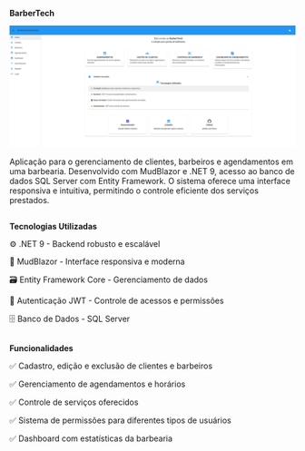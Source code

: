 **BarberTech**

![Banner do projeto](assets/barbertech.png)


Aplicação para o gerenciamento de clientes, barbeiros e agendamentos em uma barbearia. Desenvolvido com MudBlazor e .NET 9, acesso ao banco de dados SQL Server com Entity Framework. O sistema oferece uma interface responsiva e intuitiva, permitindo o controle eficiente dos serviços prestados.

##

**Tecnologias Utilizadas**

⚙️ .NET 9 - Backend robusto e escalável

🎨 MudBlazor - Interface responsiva e moderna

🗃️ Entity Framework Core - Gerenciamento de dados

🔐 Autenticação JWT - Controle de acessos e permissões

🗄️ Banco de Dados - SQL Server
##

**Funcionalidades**

✅ Cadastro, edição e exclusão de clientes e barbeiros

✅ Gerenciamento de agendamentos e horários

✅ Controle de serviços oferecidos

✅ Sistema de permissões para diferentes tipos de usuários

✅ Dashboard com estatísticas da barbearia
